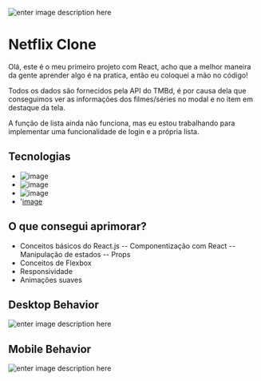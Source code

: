 ![enter image description here](https://github.com/pmenta/netflix-clone/blob/master/github/desktop-behavior.gif?raw=true)


# Netflix Clone

Olá, este é o meu primeiro projeto com React, acho que a melhor maneira da gente aprender algo é na pratica, então eu coloquei a mão no código!

Todos os dados são fornecidos pela API do TMBd, é por causa dela que conseguimos ver as informações dos filmes/séries no modal e no item em destaque da tela.

A função de lista ainda não funciona, mas eu estou trabalhando para implementar uma funcionalidade de login e a própria lista.

## Tecnologias

- ![image](https://img.shields.io/badge/HTML5-E34F26?style=for-the-badge&logo=html5&logoColor=white)
- ![image](https://img.shields.io/badge/CSS3-1572B6?style=for-the-badge&logo=css3&logoColor=white)
- ![image](https://img.shields.io/badge/JavaScript-323330?style=for-the-badge&logo=javascript&logoColor=F7DF1E)
- '[image](https://img.shields.io/badge/react%20-%2320232a.svg?&style=for-the-badge&logo=react&logoColor=%2361DAFB"/>)

## O que consegui aprimorar?

-   Conceitos básicos do React.js
--  Componentização com React
--  Manipulação de estados
--  Props
-   Conceitos de Flexbox
-   Responsividade
-   Animações suaves

## [](https://github.com/pmenta/netflix-clone/blob/master/github/modal-desktop-behavior.gif?raw=true)Desktop Behavior

![enter image description here](https://github.com/pmenta/netflix-clone/blob/master/github/modal-desktop-behavior.gif?raw=true)

## [](https://github.com/pmenta/netflix-clone/blob/master/github/mobile-behavior.gif?raw=true)Mobile Behavior

![enter image description here](https://github.com/pmenta/netflix-clone/blob/master/github/mobile-behavior.gif?raw=true)